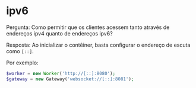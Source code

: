 # ipv6

Pergunta: Como permitir que os clientes acessem tanto através de endereços ipv4 quanto de endereços ipv6?

Resposta: Ao inicializar o contêiner, basta configurar o endereço de escuta como ```[::]```.

Por exemplo:
```php
$worker = new Worker('http://[::]:8080');
$gateway = new Gateway('websocket://[::]:8081');
```
